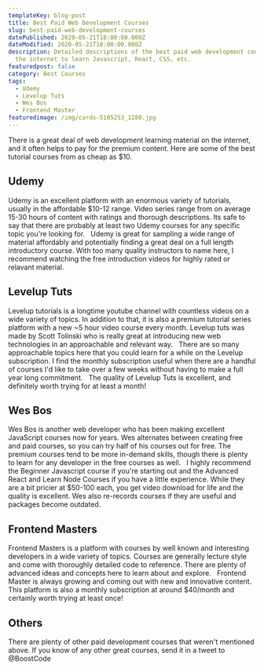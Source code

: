 ```yaml
---
templateKey: blog-post
title: Best Paid Web Development Courses
slug: best-paid-web-development-courses
datePublished: 2020-05-21T18:00:00.000Z
dateModified: 2020-05-21T18:00:00.000Z
description: Detailed descriptions of the best paid web development courses on
  the internet to learn Javascript, React, CSS, etc.
featuredpost: false
category: Best Courses
tags:
  - Udemy
  - Levelup Tuts
  - Wes Bos
  - Frontend Master
featuredimage: /img/cards-5105253_1280.jpg
---
```

There is a great deal of web development learning material on the internet, and it often helps to pay for the premium content. Here are some of the best tutorial courses from as cheap as $10.

## Udemy
Udemy is an excellent platform with an enormous variety of tutorials, usually in the affordable $10-12 range. Video series range from on average 15-30 hours of content with ratings and thorough descriptions. Its safe to say that there are probably at least two Udemy courses for any specific topic you're looking for. 
&nbsp;
Udemy is great for sampling a wide range of material affordably and potentially finding a great deal on a full length introductory course. With too many quality instructors to name here, I recommend watching the free introduction videos for highly rated or relavant material.

## Levelup Tuts
Levelup tutorials is a longtime youtube channel with countless videos on a wide variety of topics. In addition to that, it is also a premium tutorial series platform with a new ~5 hour video course every month. Levelup tuts was made by Scott Tolinski who is really great at introducing new web technologies in an approachable and relevant way.
&nbsp;
There are so many approachable topics here that you could learn for a while on the Levelup subscription. I find the monthly subscription useful when there are a handful of courses I'd like to take over a few weeks without having to make a full year long commitment.
&nbsp;
The quality of Levelup Tuts is excellent, and definitely worth trying for at least a month!

## Wes Bos
Wes Bos is another web developer who has been making excellent JavaScript courses now for years. Wes alternates between creating free and paid courses, so you can try half of his courses out for free. The premium courses tend to be more in-demand skills, though there is plenty to learn for any developer in the free courses as well.
&nbsp;
I highly recommend the Beginner Javascript course if you're starting out and the Advanced React and Learn Node Courses if you have a little experience. While they are a bit pricier at $50-100 each, you get video download for life and the quality is excellent. Wes also re-records courses if they are useful and packages become outdated.

## Frontend Masters
Frontend Masters is a platform with courses by well known and interesting developers in a wide variety of topics. Courses are generally lecture style and come with thoroughly detailed code to reference. There are plenty of advanced ideas and concepts here to learn about and explore.
&nbsp;
Frontend Master is always growing and coming out with new and innovative content. This platform is also a monthly subscription at around $40/month and certainly worth trying at least once!

## Others

There are plenty of other paid development courses that weren't mentioned above. If you know of any other great courses, send it in a tweet to @BoostCode
